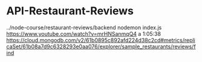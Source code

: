 # API-Restaurant-Reviews

../node-course/restaurant-reviews/backend nodemon index.js
https://www.youtube.com/watch?v=mrHNSanmqQ4 a 1:05:38
https://cloud.mongodb.com/v2/61b0895c892afd224d38c2cd#metrics/replicaSet/61b08a7d9c6328293e0aa076/explorer/sample_restaurants/reviews/find
